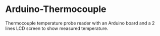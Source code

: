 # Arduino-Thermocouple
Thermocouple temperature probe reader with an Arduino board and a 2 lines LCD screen to show measured temperature.
